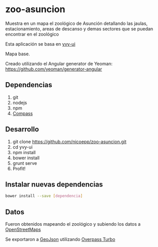 # zoo-asuncion

Muestra en un mapa el zoológico de Asunción detallando las jaulas, estacionamiento, areas de descanso y demas sectores que se puedan encontrar en el zoológico

Esta aplicación se basa en [yvy-ui](https://github.com/CEAMSO/yvy-ui)

Mapa base.

Creado utilizando el Angular generator de Yeoman: https://github.com/yeoman/generator-angular

## Dependencias

  1. git
  2. nodejs
  3. npm
  4. [Compass](https://rubygems.org/gems/compass/)

## Desarrollo

  1. git clone https://github.com/nicoepp/zoo-asuncion.git
  2. cd yvy-ui
  3. npm install
  4. bower install
  5. grunt serve
  6. Profit!

## Instalar nuevas dependencias

```bash
bower install --save [dependencia]
```

## Datos

Fueron obtenidos mapeando el zoológico y subiendo los datos a [OpenStreetMaps](https://www.openstreetmap.org/#map=15/-25.2497/-57.5668)

Se exportaron a [GeoJson](http://geojson.org/) utilizando [Overpass Turbo](http://overpass-turbo.eu/)
